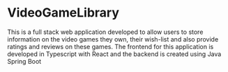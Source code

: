 # VideoGameLibrary
This is a full stack web application developed to allow users to store information on the video games they own, their wish-list and also provide ratings and reviews on these games. The frontend for this application is developed in Typescript with React and the backend is created using Java Spring Boot

